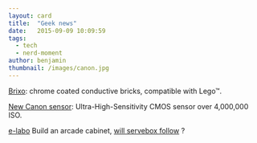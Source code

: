 ```yaml
---
layout: card
title:  "Geek news"
date:   2015-09-09 10:09:59
tags:
  - tech
  - nerd-moment
author: benjamin
thumbnail: /images/canon.jpg
---
```


<a href="http://betalist.com/startups/brixo">Brixo</a>: chrome coated conductive bricks, compatible with Lego™.

<a href="http://www.usa.canon.com/cusa/about_canon/newsroom?pageKeyCode=pressreldetail&docId=0901e02480fb7db6">New Canon sensor</a>: Ultra-High-Sensitivity CMOS sensor over 4,000,000 ISO.

<a href="https://twitter.com/e_labo/status/639015787995508736">e-labo</a> Build an arcade cabinet, <a href="https://twitter.com/ServeBox/status/639843140527128576">will servebox follow</a> ?
